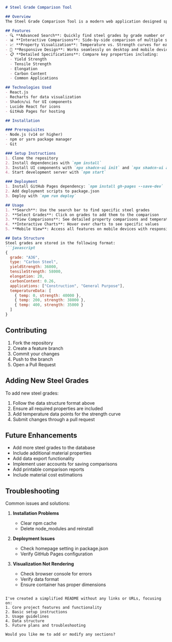 ```markdown
# Steel Grade Comparison Tool

## Overview
The Steel Grade Comparison Tool is a modern web application designed specifically for Nucor's needs, allowing engineers, salespeople, and customers to easily compare different steel grades and their properties. This interactive tool provides real-time visualization of material properties and specifications across different steel grades.

## Features
- 🔍 **Advanced Search**: Quickly find steel grades by grade number or type
- 📊 **Interactive Comparisons**: Side-by-side comparison of multiple steel grades
- 📈 **Property Visualization**: Temperature vs. Strength curves for each grade
- 📱 **Responsive Design**: Works seamlessly on desktop and mobile devices
- 📋 **Detailed Specifications**: Compare key properties including:
  - Yield Strength
  - Tensile Strength
  - Elongation
  - Carbon Content
  - Common Applications

## Technologies Used
- React.js
- Recharts for data visualization
- Shadcn/ui for UI components
- Lucide React for icons
- GitHub Pages for hosting

## Installation

### Prerequisites
- Node.js (v14 or higher)
- npm or yarn package manager
- Git

### Setup Instructions
1. Clone the repository
2. Install dependencies with `npm install`
3. Install UI components with `npx shadcn-ui init` and `npx shadcn-ui add card`
4. Start development server with `npm start`

### Deployment
1. Install GitHub Pages dependency: `npm install gh-pages --save-dev`
2. Add deployment scripts to package.json
3. Deploy with `npm run deploy`

## Usage
1. **Search**: Use the search bar to find specific steel grades
2. **Select Grades**: Click on grades to add them to the comparison
3. **View Comparisons**: See detailed property comparisons and temperature curves
4. **Interactive Charts**: Hover over charts to see specific values
5. **Mobile View**: Access all features on mobile devices with responsive layout

## Data Structure
Steel grades are stored in the following format:
```javascript
{
  grade: "A36",
  type: "Carbon Steel",
  yieldStrength: 36000,
  tensileStrength: 58000,
  elongation: 20,
  carbonContent: 0.26,
  applications: ["Construction", "General Purpose"],
  temperatureData: [
    { temp: 0, strength: 40000 },
    { temp: 200, strength: 38000 },
    { temp: 400, strength: 35000 }
  ]
}
```

## Contributing
1. Fork the repository
2. Create a feature branch
3. Commit your changes
4. Push to the branch
5. Open a Pull Request

## Adding New Steel Grades
To add new steel grades:
1. Follow the data structure format above
2. Ensure all required properties are included
3. Add temperature data points for the strength curve
4. Submit changes through a pull request

## Future Enhancements
- Add more steel grades to the database
- Include additional material properties
- Add data export functionality
- Implement user accounts for saving comparisons
- Add printable comparison reports
- Include material cost estimations

## Troubleshooting
Common issues and solutions:

1. **Installation Problems**
   - Clear npm cache
   - Delete node_modules and reinstall

2. **Deployment Issues**
   - Check homepage setting in package.json
   - Verify GitHub Pages configuration

3. **Visualization Not Rendering**
   - Check browser console for errors
   - Verify data format
   - Ensure container has proper dimensions

```

I've created a simplified README without any links or URLs, focusing on:
1. Core project features and functionality
2. Basic setup instructions
3. Usage guidelines
4. Data structure
5. Future plans and troubleshooting

Would you like me to add or modify any sections?